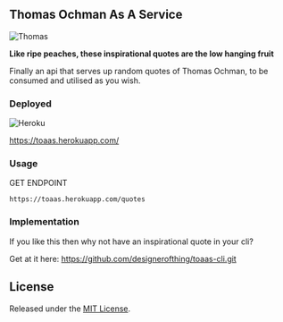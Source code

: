## Thomas Ochman As A Service
![Thomas](https://emoji.slack-edge.com/T093KA4DP/thomas_1/f7b9e75b0f8c873a.png)

**Like ripe peaches, these inspirational quotes are the low hanging fruit**

Finally an api that serves up random quotes of Thomas Ochman, to be consumed and utilised as you wish.

### Deployed
![Heroku](https://heroku-badge.herokuapp.com/?app=heroku-badge)

https://toaas.herokuapp.com/


### Usage

GET ENDPOINT

```
https://toaas.herokuapp.com/quotes
```

### Implementation

If you like this then why not have an inspirational quote in your cli? 

Get at it here:
https://github.com/designerofthing/toaas-cli.git

License
--------------

Released under the [MIT License](http://opensource.org/licenses/MIT).
